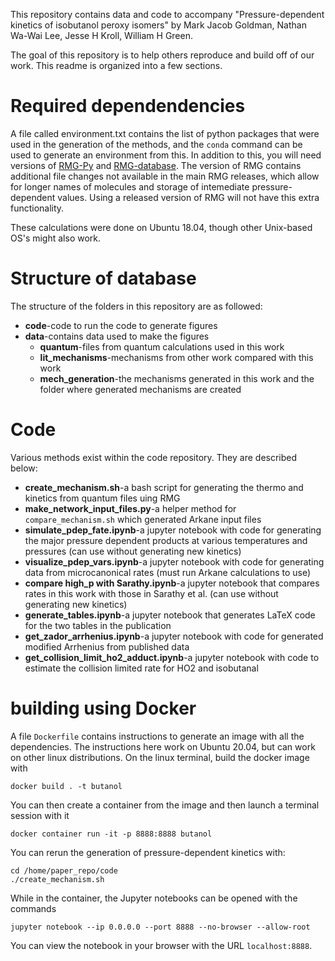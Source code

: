 This repository contains data and code to accompany "Pressure-dependent kinetics of isobutanol peroxy isomers" by Mark Jacob Goldman, Nathan Wa-Wai Lee, Jesse H Kroll, William H Green.

The goal of this repository is to help others reproduce and build off of our work. This readme is organized into a few sections.

# Required dependendencies

A file called environment.txt contains the list of python packages that were used in the generation of the methods, and the `conda` command can be used to generate an environment from this. In addition to this, you will need versions of [RMG-Py](https://github.com/goldmanm/RMG-Py/tree/64374493bdf8cab36d3ed7ca815c71c76a13fe73) and [RMG-database](https://github.com/ReactionMechanismGenerator/RMG-database/tree/d626e2bd535faf1cb4c3c1618cfff8ad1bbe3dd9). The version of RMG contains additional file changes not available in the main RMG releases, which allow for longer names of molecules and storage of intemediate pressure-dependent values. Using a released version of RMG will not have this extra functionality.

These calculations were done on Ubuntu 18.04, though other Unix-based OS's might also work.

# Structure of database

The structure of the folders in this repository are as followed:

* **code**-code to run the code to generate figures
* **data**-contains data used to make the figures
  * **quantum**-files from quantum calculations used in this work
  * **lit_mechanisms**-mechanisms from other work compared with this work
  * **mech_generation**-the mechanisms generated in this work and the folder where generated mechanisms are created

# Code

Various methods exist within the code repository. They are described below:

* **create_mechanism.sh**-a bash script for generating the thermo and kinetics from quantum files uing RMG
* **make_network_input_files.py**-a helper method for `compare_mechanism.sh` which generated Arkane input files
* **simulate_pdep_fate.ipynb**-a jupyter notebook with code for generating the major pressure dependent products at various temperatures and pressures (can use without generating new kinetics)
* **visualize_pdep_vars.ipynb**-a jupyter notebook with code for generating data from microcanonical rates (must run Arkane calculations to use)
* **compare high_p with Sarathy.ipynb**-a jupyter notebook that compares rates in this work with those in Sarathy et al. (can use without generating new kinetics)
* **generate_tables.ipynb**-a jupyter notebook that generates LaTeX code for the two tables in the publication
* **get_zador_arrhenius.ipynb**-a jupyter notebook with code for generated modified Arrhenius from published data
* **get_collision_limit_ho2_adduct.ipynb**-a jupyter notebook with code to estimate the collision limited rate for HO2 and isobutanal

# building using Docker

A file `Dockerfile` contains instructions to generate an image with all the dependencies. The instructions here work on Ubuntu 20.04, but can work on other linux distributions. On the linux terminal, build the docker image with 

```
docker build . -t butanol
```

You can then create a container from the image and then launch a terminal session with it

```
docker container run -it -p 8888:8888 butanol
```

You can rerun the generation of pressure-dependent kinetics with:

```
cd /home/paper_repo/code
./create_mechanism.sh
```

While in the container, the Jupyter notebooks can be opened with the commands

```
jupyter notebook --ip 0.0.0.0 --port 8888 --no-browser --allow-root
```

You can view the notebook in your browser with the URL `localhost:8888`.
